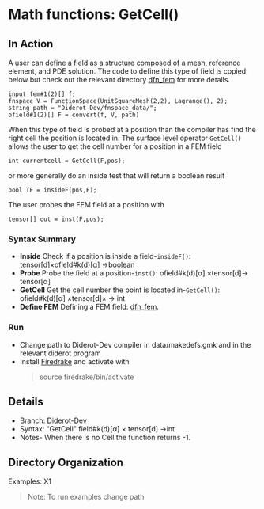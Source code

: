 ﻿# Math functions: GetCell()
## In Action
A user can define a field as a structure composed of    a mesh, reference element, and PDE solution.  The code to define this type of field is copied below but check out the relevant directory [dfn_fem](https://github.com/cchiw/latte/tree/master/dfn_fem "dfn_fem") for more details.
``` 
input fem#1(2)[] f;
fnspace V = FunctionSpace(UnitSquareMesh(2,2), Lagrange(), 2);
string path = "Diderot-Dev/fnspace_data/";
ofield#1(2)[] F = convert(f, V, path)
```
When this type of  field is probed at a position than the compiler has find the right cell the position is located in. The surface level operator ``GetCell()`` allows the user to get the cell number for a position in a FEM field
```
int currentcell = GetCell(F,pos);  
```
or more generally do an inside test that will return a boolean result
```
bool TF = insideF(pos,F);  
```
The user probes the FEM field at a position with 
```
tensor[] out = inst(F,pos);  
```

### Syntax Summary
  * **Inside** Check if a position is inside a field-``insideF()``: tensor[d]×ofield#k(d)[α] →boolean
  * **Probe**  Probe the field at a position-``inst()``: ofield#k(d)[α] ×tensor[d]→ tensor[α]
  *  **GetCell**  Get the cell number the point is located in-``GetCell()``: ofield#k(d)[α] ×tensor[d]× →  int
  *  **Define FEM** Defining a FEM field: [dfn_fem](https://github.com/cchiw/latte/tree/master/dfn_fem "dfn_fem").
  
### Run
* Change path to Diderot-Dev compiler in  data/makedefs.gmk and in the relevant diderot program
* Install  [Firedrake](https://www.firedrakeproject.org/download.html "Firedrake") and activate with 
	 > source firedrake/bin/activate
## Details
* Branch:   [Diderot-Dev](https://github.com/cchiw/Diderot-Dev) 
* Syntax: “GetCell"  field#k(d)[α] × tensor[d] →int
* Notes- When there is no Cell the function returns -1.

## Directory Organization
Examples: X1
>Note:  To run examples change path 


